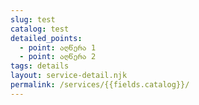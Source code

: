 ```yaml
---
slug: test
catalog: test
detailed_points:
  - point: აღწერა 1
  - point: აღწერა 2
tags: details
layout: service-detail.njk
permalink: /services/{{fields.catalog}}/
---
```

